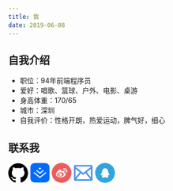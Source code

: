 ```yaml
---
title: 我
date: 2019-06-08
---
```

## 自我介绍
- 职位：94年前端程序员
- 爱好：唱歌、篮球、户外、电影、桌游
- 身高体重：170/65
- 城市：深圳
- 自我评价：性格开朗，热爱运动，脾气好，细心


## 联系我


[<img src="./imgs/github.png" width = "40" alt="github" align=center title="github" />](https://github.com/ShoutongLiu)
[<img src="./imgs/juejin.png" width = "40" alt="weibo" align=center title="juejin"/>](https://juejin.im/user/5b162d1a5188257d6225a4c7/posts)
[<img src="./imgs/weibo.png" width = "40" alt="juejin" align=center title="weibo"/>](https://weibo.com/lst1234/profile?rightmod=1&wvr=6&mod=personinfo&is_all=1)
[<img src="./imgs/Email.png" width = "40" alt="email" align=center title="13798271277@163.com" />](mailto:13798271277@163.com)
[<img src="./imgs/QQ.png" width = "40" alt="qq" align=center title="1183063367"/>](#)


